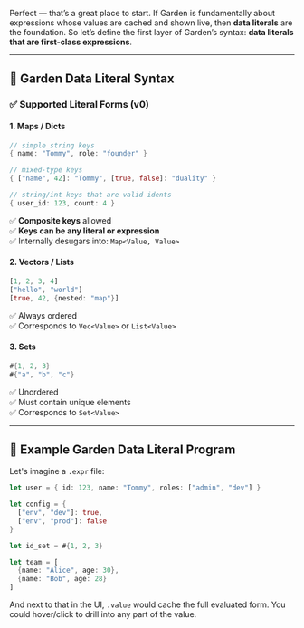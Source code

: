 Perfect — that’s a great place to start. If Garden is fundamentally about expressions whose values are cached and shown live, then **data literals** are the foundation. So let’s define the first layer of Garden’s syntax: **data literals that are first-class expressions**.

---

## 🌱 Garden Data Literal Syntax

### ✅ Supported Literal Forms (v0)

#### 1. **Maps / Dicts**
```rust
// simple string keys
{ name: "Tommy", role: "founder" }

// mixed-type keys
{ ["name", 42]: "Tommy", [true, false]: "duality" }

// string/int keys that are valid idents
{ user_id: 123, count: 4 }
```

✅ **Composite keys** allowed  
✅ **Keys can be any literal or expression**  
✅ Internally desugars into: `Map<Value, Value>`

#### 2. **Vectors / Lists**
```rust
[1, 2, 3, 4]
["hello", "world"]
[true, 42, {nested: "map"}]
```

✅ Always ordered  
✅ Corresponds to `Vec<Value>` or `List<Value>`

#### 3. **Sets**
```rust
#{1, 2, 3}
#{"a", "b", "c"}
```

✅ Unordered  
✅ Must contain unique elements  
✅ Corresponds to `Set<Value>`

---

## 🌳 Example Garden Data Literal Program

Let's imagine a `.expr` file:

```rust
let user = { id: 123, name: "Tommy", roles: ["admin", "dev"] }

let config = {
  ["env", "dev"]: true,
  ["env", "prod"]: false
}

let id_set = #{1, 2, 3}

let team = [
  {name: "Alice", age: 30},
  {name: "Bob", age: 28}
]
```

And next to that in the UI, `.value` would cache the full evaluated form. You could hover/click to drill into any part of the value.